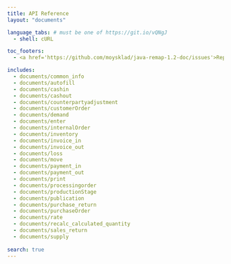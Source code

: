 ```yaml
---
title: API Reference
layout: "documents"

language_tabs: # must be one of https://git.io/vQNgJ
  - shell: cURL

toc_footers:
  - <a href='https://github.com/moysklad/java-remap-1.2-doc/issues'>Report an issue</a>

includes:
  - documents/common_info
  - documents/autofill
  - documents/cashin
  - documents/cashout
  - documents/counterpartyadjustment
  - documents/customerOrder
  - documents/demand
  - documents/enter
  - documents/internalOrder
  - documents/inventory
  - documents/invoice_in
  - documents/invoice_out
  - documents/loss
  - documents/move
  - documents/payment_in
  - documents/payment_out
  - documents/print
  - documents/processingorder
  - documents/productionStage
  - documents/publication
  - documents/purchase_return
  - documents/purchaseOrder
  - documents/rate
  - documents/recalc_calculated_quantity
  - documents/sales_return
  - documents/supply
  
search: true
---  
```

